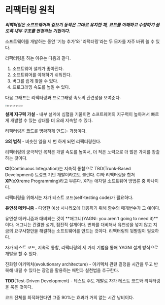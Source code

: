 # 리팩터링 원칙

***리팩터링은 소프트웨어의 겉보기 동작은 그대로 유지한 채, 코드를 이해하고 수정하기 쉽도록 내부 구조를 변경하는 기법이다.***

소프트웨어를 개발하는 동안 '기능 추가'와 '리팩터링'라는 두 모자를 자주 바꿔 쓸 수 있다.

리팩터링을 하는 이유는 다음과 같다.

1. 소프트웨어 설계가 좋아진다.
2. 소프트웨어를 이해하기 쉬워진다.
3. 버그를 쉽게 찾을 수 있다.
4. 프로그래밍 속도를 높일 수 있다.

다음 그래프는 리팩터링과 프로그래밍 속도의 관련성을 보여준다.

<img src="https://user-images.githubusercontent.com/95019875/174960175-5b1cda28-4c1f-45ec-9636-2fba5b60422c.png" alt="좋은 설계 나쁜 설계 그래프" style="zoom: 33%;" />

**설계 지구력 가설** - 내부 설계에 심혈을 기울이면 소프트웨어의 지구력이 높아져서 빠르게 개발할 수 있는 상태를 더 오래 지속할 수 있다.

리팩터링은 코드를 명확하게 만드는 과정이다.

**3의 법칙** - 비슷한 일을 세 번 하게 되면 리팩터링한다.

리팩터링의 궁극적인 목적은 개발 속도를 높여서, 더 적은 노력으로 더 많은 가치를 창출하는 것이다.

**CI**(Continuous Integration)는 지속적 통합으로 TBD(Trunk-Based Development) 트렁크 기반 개발이라고도 불린다. CI와 리팩터링을 합쳐 **XP**(eXtreme Programming)라고 부른다. XP는 애자일 소프트웨어 방법론 중 하나이다.

리팩터링을 위해서는 자가 테스트 코드(self-testing code)가 필요하다.

**유연성 메커니즘** - 다양한 예상 시나리오에 대응하기 위해 함수의 매개변수가 그 예이다.

유연성 메커니즘과 대비되는 것이 **애그니(YAGNI: you aren't going to need it)**이다. 애그니는 간결한 설계, 점진적 설계이다. 변화를 대비해서 유연성을 넣지 않고 지금의 요구사항만을 해결하는 소프트웨어를 만드는 것이다. 리팩터링의 뒷받침이 필요하다.

자가 테스트 코드, 지속적 통합, 리팩터링의 세 가지 기법을 통해 YAGNI 설계 방식으로 개발을 할 수 있다.

진화형 아키텍처(evolutionary architecture) - 아키텍처 관련 결정을 시간을 두고 반복해 내릴 수 있다는 장점을 활용하는 패턴과 실천법을 추구한다.

**TDD**(Test-Driven Development) - 테스트 주도 개발로 자가 테스트 코드와 리팩터링을 묶은 것이다.

코드 전체를 최적화한다면 그중 90%는 효과가 거의 없는 시간 낭비이다.
